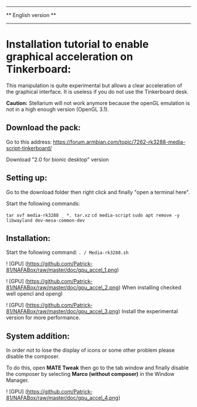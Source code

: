 *********************
** English version **
*********************
# Installation tutorial to enable graphical acceleration on Tinkerboard:

This manipulation is quite experimental but allows a clear acceleration of the graphical interface. It is useless if you do not use the Tinkerboard desk.

__Caution:__ Stellarium will not work anymore because the openGL emulation is not in a high enough version (OpenGL 3.1).

## Download the pack:

Go to this address:
https://forum.armbian.com/topic/7262-rk3288-media-script-tinkerboard/

Download "2.0 for bionic desktop" version

## Setting up:

Go to the download folder then right click and finally "open a terminal here".

Start the following commands:

`tar xvf media-rk3288 _ *. tar.xz`
`cd media-script`
`sudo apt remove -y libwayland dev-mesa-common-dev`

## Installation:

Start the following command:
`. / Media-rk3288.sh`

! [GPU] (https://github.com/Patrick-81/NAFABox/raw/master/doc/gpu_accel_1.png)

! [GPU] (https://github.com/Patrick-81/NAFABox/raw/master/doc/gpu_accel_2.png)
When installing checked well opencl and opengl

! [GPU] (https://github.com/Patrick-81/NAFABox/raw/master/doc/gpu_accel_3.png)
Install the experimental version for more performance.

## System addition:

In order not to lose the display of icons or some other problem please disable the composer.

To do this, open __MATE Tweak__ then go to the tab window and finally disable the composer by selecting __Marco (without composer)__ in the Window Manager.

! [GPU] (https://github.com/Patrick-81/NAFABox/raw/master/doc/gpu_accel_4.png)
